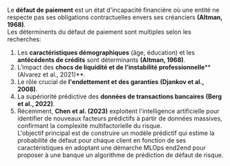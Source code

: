 Le **défaut de paiement** est un état d'incapacité financière où une entité ne respecte pas ses obligations contractuelles envers ses créanciers **(Altman, 1968)**.  
Les déterminents du défaut de paiement sont multiples selon les recherches:   
1. Les **caractéristiques démographiques** (âge, éducation) et les **antécédents de crédits** sont déterminants **(Altman, 1968)**.  
2. L’impact des **chocs de liquidité et de l’instabilité professionnelle****(Alvarez et al., 2021)**.  
3. Le rôle crucial de **l'endettement et des garanties** **(Djankov et al., 2008)**.    
4. La supériorité prédictive des **données de transactions bancaires** **(Berg et al., 2022)**.
5. Récemment, **Chen et al. (2023)** exploitent l'intelligence artificielle pour identifier de nouveaux facteurs prédictifs à partir de données massives, confirmant la complexité multifactorielle du risque.    
L'objectif principal est de construire un modèle prédictif qui estime la probabilité de défaut pour chaque client en fonction de ses caractéristiques en adoptant une démarche MLOps end2end pour proposer à une banque un algorithme de prédiction de défaut de risque.
